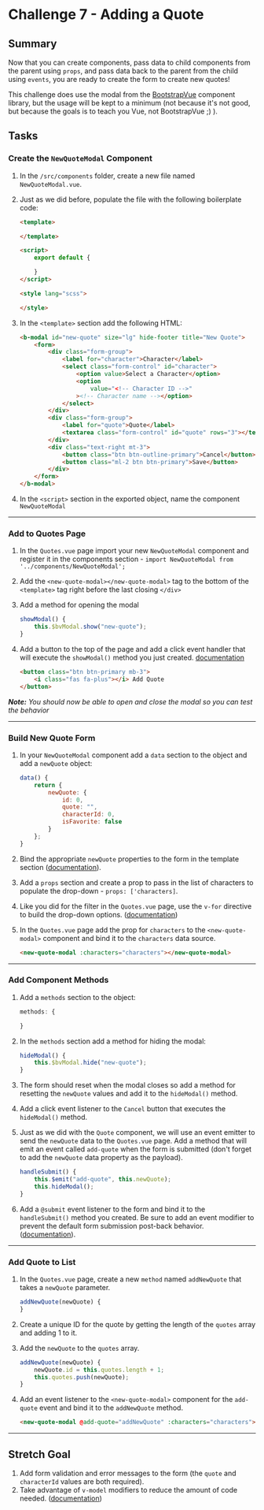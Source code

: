 # Challenge 7 - Adding a Quote

## Summary

Now that you can create components, pass data to child components from the parent using `props`, and pass data back to the parent from the child using `events`, you are ready to create the form to create new quotes!

This challenge does use the modal from the [BootstrapVue](https://bootstrap-vue.js.org/) component library, but the usage will be kept to a minimum (not because it's not good, but because the goals is to teach you Vue, not BootstrapVue ;) ).

## Tasks

### Create the `NewQuoteModal` Component

1. In the `/src/components` folder, create a new file named `NewQuoteModal.vue`.
2. Just as we did before, populate the file with the following boilerplate code:

    ```html
    <template>

    </template>

    <script>
        export default {

        }
    </script>

    <style lang="scss">

    </style>
    ```

3. In the `<template>` section add the following HTML:

    ```html
    <b-modal id="new-quote" size="lg" hide-footer title="New Quote">
        <form>
            <div class="form-group">
                <label for="character">Character</label>
                <select class="form-control" id="character">
                    <option value>Select a Character</option>
                    <option
                        value="<!-- Character ID -->"
                    ><!-- Character name --></option>
                </select>
            </div>
            <div class="form-group">
                <label for="quote">Quote</label>
                <textarea class="form-control" id="quote" rows="3"></textarea>
            </div>
            <div class="text-right mt-3">
                <button class="btn btn-outline-primary">Cancel</button>
                <button class="ml-2 btn btn-primary">Save</button>
            </div>
        </form>
    </b-modal>
    ```

4. In the `<script>` section in the exported object, name the component `NewQuoteModal`

---

### Add to Quotes Page

1. In the `Quotes.vue` page import your new `NewQuoteModal` component and register it in the components section - `import NewQuoteModal from '../components/NewQuoteModal';`
2. Add the `<new-quote-modal></new-quote-modal>` tag to the bottom of the `<template>` tag right before the last closing `</div>`
3. Add a method for opening the modal

    ```js
    showModal() {
        this.$bvModal.show("new-quote");
    }
    ```

4. Add a button to the top of the page and add a click event handler that will execute the `showModal()` method you just created. [documentation](https://vuejs.org/v2/guide/events.html)

    ```html
    <button class="btn btn-primary mb-3">
        <i class="fas fa-plus"></i> Add Quote
    </button>
    ```

_**Note:** You should now be able to open and close the modal so you can test the behavior_

---

### Build New Quote Form

1. In your `NewQuoteModal` component add a `data` section to the object and add a `newQuote` object:

    ```js
    data() {
        return {
            newQuote: {
                id: 0,
                quote: "",
                characterId: 0,
                isFavorite: false
            }
        };
    }
    ```

2. Bind the appropriate `newQuote` properties to the form in the template section ([documentation](https://vuejs.org/v2/guide/forms.html)).
3. Add a `props` section and create a prop to pass in the list of characters to populate the drop-down - `props: ['characters]`.
4. Like you did for the filter in the `Quotes.vue` page, use the `v-for` directive to build the drop-down options. ([documentation](https://vuejs.org/v2/guide/forms.html#Select))
5. In the `Quotes.vue` page add the prop for `characters` to the `<new-quote-modal>` component and bind it to the `characters` data source.

    ```html
    <new-quote-modal :characters="characters"></new-quote-modal>
    ```

---

### Add Component Methods

1. Add a `methods` section to the object:

    ```js
    methods: {

    }
    ```

2. In the `methods` section add a method for hiding the modal:

    ```js
    hideModal() {
        this.$bvModal.hide("new-quote");
    }
    ```

3. The form should reset when the modal closes so add a method for resetting the `newQuote` values and add it to the `hideModal()` method.
4. Add a click event listener to the `Cancel` button that executes the `hideModal()` method.
5. Just as we did with the `Quote` component, we will use an event emitter to send the `newQuote` data to the `Quotes.vue` page. Add a method that will emit an event called `add-quote` when the form is submitted (don't forget to add the `newQuote` data property as the payload).

    ```js
    handleSubmit() {
        this.$emit("add-quote", this.newQuote);
        this.hideModal();
    }
    ```

6. Add a `@submit` event listener to the form and bind it to the `handleSubmit()` method you created. Be sure to add an event modifier to prevent the default form submission post-back behavior. ([documentation](https://vuejs.org/v2/guide/events.html#Event-Modifiers)).

---

### Add Quote to List

1. In the `Quotes.vue` page, create a new `method` named `addNewQuote` that takes a `newQuote` parameter.

    ```js
    addNewQuote(newQuote) {
    }
    ```

2. Create a unique ID for the quote by getting the length of the `quotes` array and adding 1 to it.
3. Add the `newQuote` to the `quotes` array.

    ```js
    addNewQuote(newQuote) {
        newQuote.id = this.quotes.length + 1;
        this.quotes.push(newQuote);
    }
    ```

4. Add an event listener to the `<new-quote-modal>` component for the `add-quote` event and bind it to the `addNewQuote` method.

    ```html
    <new-quote-modal @add-quote="addNewQuote" :characters="characters"></new-quote-modal>
    ```

---

## Stretch Goal

1. Add form validation and error messages to the form (the `quote` and `characterId` values are both required).
2. Take advantage of `v-model` modifiers to reduce the amount of code needed. ([documentation](https://vuejs.org/v2/guide/forms.html#Modifiers))
